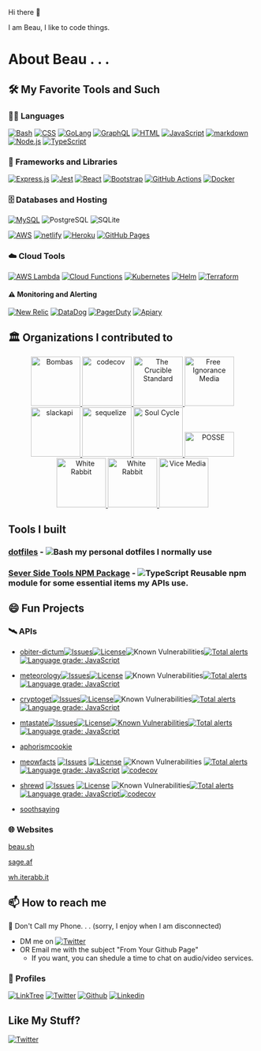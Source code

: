 Hi there 👋

I am Beau, I like to code things. 


# About Beau . . .

## 🛠️ My Favorite Tools and Such

### 👨‍💻 Languages

 [![Bash](https://img.shields.io/badge/Bash-121011.svg?logo=gnu-bash&logoColor=white)](https://github.com/search?q=user%3BeauBouchard+language%3Abash)
 [![CSS](https://img.shields.io/badge/CSS-1572B6.svg?logo=css3&logoColor=white)](https://github.com/search?q=user%3BeauBouchard+language%3Acss)
 [![GoLang](https://img.shields.io/badge/GoLang-20232a.svg?logo=go&logoColor=%2379D4FD)](https://go.dev/)
 [![GraphQL](https://img.shields.io/badge/GraphQL-20232a.svg?logo=graphql&logoColor=%23e10098)](https://graphql.org/)
 [![HTML](https://img.shields.io/badge/HTML-E34F26.svg?logo=html5&logoColor=white)](https://github.com/search?q=user%3BeauBouchard+language%3Ahtml)
 [![JavaScript](https://img.shields.io/badge/JavaScript-F7DF1E.svg?logo=javascript&logoColor=black)](https://github.com/search?q=user%3BeauBouchard+language%3Ajavascript)
 [![markdown](https://img.shields.io/badge/Markdown-000000.svg?logo=markdown&logoColor=white)](https://github.com/search?q=user%3BeauBouchard+language%3Amarkdown)
 [![Node.js](https://img.shields.io/badge/Node.js-43853D.svg?logo=node.js&logoColor=white)](https://github.com/search?q=user%3BeauBouchard+language%3Ajavascript)
 [![TypeScript](https://img.shields.io/badge/TypeScript-007ACC.svg?logo=typescript&logoColor=white)](https://github.com/search?q=user%3BeauBouchard+language%3Amarkdown)

### 🧰 Frameworks and Libraries

 [![Express.js](https://img.shields.io/badge/Express.js-404d59.svg?logo=express&logoColor=white)](https://expressjs.com/)
 [![Jest](https://img.shields.io/badge/Jest-C21325.svg?logo=jest&logoColor=white)](https://jestjs.io/)
 [![React](https://img.shields.io/badge/React-20232a.svg?logo=react&logoColor=%2361DAFB)](https://reactjs.org/)
 [![Bootstrap](https://img.shields.io/badge/Bootstrap-7952B3.svg?logo=bootstrap&logoColor=white)](https://getbootstrap.com/)
 [![GitHub Actions](https://img.shields.io/badge/GitHub%20Actions-2671E5.svg?logo=github%20actions&logoColor=white)](https://docs.github.com/en/actions)
 [![Docker](https://img.shields.io/badge/Docker-2671E5.svg?logo=docker&logoColor=white)](https://www.docker.com/)

### 🗄️ Databases and Hosting

 [![MySQL](https://img.shields.io/badge/MySQL-20232a.svg?logo=mysql&logoColor=%23007ACC)](https://www.mysql.com/)
 ![PostgreSQL](https://img.shields.io/badge/PostgreSQL-316192.svg?logo=postgresql&logoColor=white)
 ![SQLite](https://img.shields.io/badge/SQLite-07405e.svg?logo=sqlite&logoColor=white)
 
 [![AWS](https://img.shields.io/badge/AWS%20Hosting-FFFFFF.svg?logo=amazonaws&logoColor=orange)](https://aws.amazon.com/)
 [![netlify](https://img.shields.io/badge/Netlify-FFFFFF.svg?logo=netlify&logoColor=blue)](https://www.netlify.com/)
 [![Heroku](https://img.shields.io/badge/Heroku-430098.svg?logo=heroku&logoColor=white)](#idontusethisanymore)
 [![GitHub Pages](https://img.shields.io/badge/GitHub%20Pages-2671E5.svg?logo=github&logoColor=white)](https://pages.github.com/)

### ☁️ Cloud Tools

 [![AWS Lambda](https://img.shields.io/badge/AWS%20Lambdas-FFFFFF.svg?logo=awslambda&logoColor=orange)](https://aws.amazon.com/)
 [![Cloud Functions](https://img.shields.io/badge/Cloud%20Functions-FFFFFF.svg?logo=googlecloud&logoColor=blue)](https://cloud.google.com/functions)
 [![Kubernetes](https://img.shields.io/badge/Kubernetes-FFFFFF.svg?logo=kubernetes&logoColor=blue)](https://kubernetes.io/)
 [![Helm](https://img.shields.io/badge/Helm-FFFFFF.svg?logo=helm&logoColor=blue)](https://helm.sh/)
 [![Terraform](https://img.shields.io/badge/Terraform-FFFFFF.svg?logo=terraform&logoColor=purple)](https://www.terraform.io/)

#### ⚠️ Monitoring and Alerting

 [![New Relic](https://img.shields.io/badge/New%20Relic-FFFFFF.svg?logo=newrelic&logoColor=blue)](https://newrelic.com/)
 [![DataDog](https://img.shields.io/badge/DataDog-FFFFFF.svg?logo=datadog&logoColor=blue)](https://www.datadoghq.com/)
 [![PagerDuty](https://img.shields.io/badge/Pagerduty-FFFFFF.svg?logo=pagerduty&logoColor=blue)](https://www.pagerduty.com/)
 [![Apiary](https://img.shields.io/badge/Apiary-FFFFFF.svg?logo=oracle&logoColor=%23F90000)](https://apiary.io/)


## 🏛️ Organizations I contributed to

<p align="center">
 <a href="https://github.com/Bombas">
   <img width="100" height="100" alt="Bombas" src="https://good360.org/wp-content/uploads/2019/07/bombas.png">
 </a>
 <a href="https://github.com/codecov">
   <img width="100" height="100" alt="codecov" src="https://avatars.githubusercontent.com/u/8226205?s=200&v=4">
 </a>
 <a href="https://github.com/Crucible-Standard">
   <img width="100" height="100" alt="The Crucible Standard" src="https://avatars.githubusercontent.com/u/84492635?s=400&u=371bc7d77cb45b0c8e067efc0aa352e390439cb0&v=4">
 </a>
 <a href="https://github.com/free-ignorance">
   <img width="100" height="100" alt="Free Ignorance Media" src="https://avatars.githubusercontent.com/u/50443974?s=400&u=963c2bc728a294bf13717a5d3d8b2c9ce0a5daf7&v=4">
 </a>
 <a href="https://github.com/slackapi">
   <img width="100" height="100" alt="slackapi" src="https://avatars.githubusercontent.com/u/6962987?s=200&v=4">
 </a>
 <a href="https://github.com/sequelize">
   <img width="100" height="100" alt="sequelize" src="https://avatars.githubusercontent.com/u/3591786?s=200&v=4">
 </a>
 <a href="http://soul-cycle.com/">
   <img width="100" height="100" alt="Soul Cycle" src="https://healthywithnedi.com/wp-content/uploads/2019/01/soulcycle-logo.jpg">
 </a>
 <a href="https://opensource.com/education/12/9/posse-2012-report">
   <img width="100" height="50" alt="POSSE" src="https://opensource.com/sites/default/files/lead-images/EDU_POSSE.png">
 </a>
 <a href="https://github.com/Lazy-Newb-Pack">
   <img width="100" height="100" alt="White Rabbit" src="https://avatars.githubusercontent.com/u/8883924?s=400&u=9985f7d7d097c4c4131daa928fa27ff14831544e&v=4">
 </a>
 <a href="https://wh.iterabb.it/">
   <img width="100" height="100" alt="White Rabbit" src="https://avatars.githubusercontent.com/u/8884106?s=400&u=f1fa7fc97a5eada597274c69454653406fbf8e59&v=4">
 </a>
 <a href="https://vice.com/">
   <img width="100" height="100" alt="Vice Media" src="https://d1yjjnpx0p53s8.cloudfront.net/styles/logo-thumbnail/s3/0019/7334/brand.gif?itok=8qqkxBRq">
 </a>
</p>



## Tools I built

### [dotfiles](https://github.com/BeauBouchard/dotfiles) - ![Bash](https://img.shields.io/badge/Bash-121011.svg?logo=gnu-bash&logoColor=white) my personal dotfiles I normally use

### [Sever Side Tools NPM Package](https://github.com/wh-iterabb-it/sst-ts) - ![TypeScript](https://img.shields.io/badge/TypeScript-007ACC.svg?logo=typescript&logoColor=white) Reusable npm module for some essential items my APIs use.


## 😄 Fun Projects 

### 🛰️ APIs

 * [obiter-dictum](https://github.com/Crucible-Standard/obiter-dictum)[![Issues](https://img.shields.io/github/issues/Crucible-Standard/obiter-dictum.svg)](https://github.com/Crucible-Standard/obiter-dictum/issues)[![License](https://img.shields.io/badge/license-MIT-blue.svg)](https://github.com/Crucible-Standard/obiter-dictum/blob/main/LICENSE)![Known Vulnerabilities](https://snyk.io/test/github/Crucible-Standard/obiter-dictum/badge.svg)[![Total alerts](https://img.shields.io/lgtm/alerts/g/Crucible-Standard/obiter-dictum.svg?logo=lgtm&logoWidth=18)](https://lgtm.com/projects/g/Crucible-Standard/obiter-dictum/alerts/) [![Language grade: JavaScript](https://img.shields.io/lgtm/grade/javascript/g/Crucible-Standard/obiter-dictum.svg?logo=lgtm&logoWidth=18)](https://lgtm.com/projects/g/Crucible-Standard/obiter-dictum/context:javascript)
 * [meteorology](https://github.com/Crucible-Standard/meteorology)[![Issues](https://img.shields.io/github/issues/Crucible-Standard/meteorology.svg)](https://github.com/Crucible-Standard/meteorology/issues)[![License](https://img.shields.io/badge/license-GPL-blue.svg)](https://github.com/Crucible-Standard/meteorology/blob/main/LICENSE)
![Known Vulnerabilities](https://snyk.io/test/github/Crucible-Standard/meteorology/badge.svg)[![Total alerts](https://img.shields.io/lgtm/alerts/g/Crucible-Standard/meteorology.svg?logo=lgtm&logoWidth=18)](https://lgtm.com/projects/g/Crucible-Standard/meteorology/alerts/)[![Language grade: JavaScript](https://img.shields.io/lgtm/grade/javascript/g/Crucible-Standard/meteorology.svg?logo=lgtm&logoWidth=18)](https://lgtm.com/projects/g/Crucible-Standard/meteorology/context:javascript)
 * [cryptoget](https://github.com/Crucible-Standard/cryptoget)[![Issues](https://img.shields.io/github/issues/Crucible-Standard/cryptoget.svg)](https://github.com/Crucible-Standard/cryptoget/issues)[![License](https://img.shields.io/badge/license-GPL-blue.svg)](https://github.com/Crucible-Standard/cryptoget/blob/main/LICENSE)![Known Vulnerabilities](https://snyk.io/test/github/Crucible-Standard/cryptoget/badge.svg)[![Total alerts](https://img.shields.io/lgtm/alerts/g/Crucible-Standard/cryptoget.svg?logo=lgtm&logoWidth=18)](https://lgtm.com/projects/g/Crucible-Standard/cryptoget/alerts/)[![Language grade: JavaScript](https://img.shields.io/lgtm/grade/javascript/g/Crucible-Standard/cryptoget.svg?logo=lgtm&logoWidth=18)](https://lgtm.com/projects/g/Crucible-Standard/cryptoget/context:javascript)
 * [mtastate](https://github.com/Crucible-Standard/mtastate)[![Issues](https://img.shields.io/github/issues/Crucible-Standard/mtastate.svg)](https://github.com/Crucible-Standard/mtastate/issues)[![License](https://img.shields.io/badge/license-GPL-blue.svg)](https://github.com/Crucible-Standard/mtastate/blob/main/LICENSE)[![Known Vulnerabilities](https://snyk.io/test/github/Crucible-Standard/mtastate/badge.svg)](#)[![Total alerts](https://img.shields.io/lgtm/alerts/g/Crucible-Standard/mtastate.svg?logo=lgtm&logoWidth=18)](https://lgtm.com/projects/g/Crucible-Standard/mtastate/alerts/) 
[![Language grade: JavaScript](https://img.shields.io/lgtm/grade/javascript/g/Crucible-Standard/mtastate.svg?logo=lgtm&logoWidth=18)](https://lgtm.com/projects/g/Crucible-Standard/mtastate/context:javascript)
 * [aphorismcookie](https://github.com/free-ignorance/aphorismcookie)
 * [meowfacts](https://github.com/wh-iterabb-it/meowfacts) [![Issues](https://img.shields.io/github/issues/Crucible-Standard/obiter-dictum.svg)](https://github.com/wh-iterabb-it/meowfacts/issues) [![License](https://img.shields.io/badge/license-GPL-blue.svg)](https://github.com/wh-iterabb-it/meowfacts/blob/main/LICENSE) ![Known Vulnerabilities](https://snyk.io/test/github/wh-iterabb-it/meowfacts/badge.svg) 
[![Total alerts](https://img.shields.io/lgtm/alerts/g/wh-iterabb-it/meowfacts.svg?logo=lgtm&logoWidth=18)](https://lgtm.com/projects/g/wh-iterabb-it/meowfacts/alerts/) [![Language grade: JavaScript](https://img.shields.io/lgtm/grade/javascript/g/wh-iterabb-it/meowfacts.svg?logo=lgtm&logoWidth=18)](https://lgtm.com/projects/g/wh-iterabb-it/meowfacts/context:javascript) [![codecov](https://codecov.io/gh/wh-iterabb-it/meowfacts/branch/master/graph/badge.svg)](https://codecov.io/gh/wh-iterabb-it/meowfacts)
 * [shrewd](https://github.com/free-ignorance/shrewd) [![Issues](https://img.shields.io/github/issues/free-ignorance/shrewd.svg)](https://github.comfree-ignorance/shrewd/issues) [![License](https://img.shields.io/badge/license-GPL-blue.svg)](https://github.com/free-ignorance/shrewd/blob/main/LICENSE) ![Known Vulnerabilities](https://snyk.io/test/github/free-ignorance/shrewd/badge.svg)[![Total alerts](https://img.shields.io/lgtm/alerts/g/free-ignorance/shrewd.svg?logo=lgtm&logoWidth=18)](https://lgtm.com/projects/g/free-ignorance/shrewd/alerts/)[![Language grade: JavaScript](https://img.shields.io/lgtm/grade/javascript/g/free-ignorance/shrewd.svg?logo=lgtm&logoWidth=18)](https://lgtm.com/projects/g/free-ignorance/shrewd/context:javascript)[![codecov](https://codecov.io/gh/free-ignorance/shrewd/branch/main/graph/badge.svg)](https://codecov.io/gh/free-ignorance/shrewd)

 * [soothsaying](https://github.com/free-ignorance/soothsaying)



### 🌐 Websites

[beau.sh](https://beau.sh)

[sage.af](https://sage.af)

[wh.iterabb.it](https://wh.iterabb.it)

## 📫 How to reach me 

📵 Don't Call my Phone. . . (sorry, I enjoy when I am disconnected)

* DM me on [![Twitter](https://img.shields.io/badge/Twitter-FFFFFF.svg?logo=twitter&logoColor=blue)](https://twitter.com/beaubouchard)
* OR Email me with the subject "From Your Github Page"
  * If you want, you can shedule a time to chat on audio/video services. 

### 💅 Profiles

 [![LinkTree](https://img.shields.io/badge/LinkTree-FFFFFF.svg?logo=linktree&logoColor=blue)](https://linktr.ee/beaubouchard)
 [![Twitter](https://img.shields.io/badge/Twitter-FFFFFF.svg?logo=twitter&logoColor=blue)](https://twitter.com/beaubouchard)
 [![Github](https://img.shields.io/badge/Github-FFFFFF.svg?logo=github&logoColor=blue)](https://github.com/BeauBouchard/)
 [![Linkedin](https://img.shields.io/badge/Linkedin-FFFFFF.svg?logo=linkedin&logoColor=blue)](https://www.linkedin.com/in/beaubouchard/)
 
## Like My Stuff?

 [![Twitter](https://img.shields.io/twitter/follow/beaubouchard?label=Follow&style=social)](https://twitter.com/beaubouchard?ref_src=twsrc%5Etfw) 
